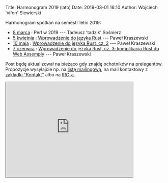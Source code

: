 Title: Harmonogram 2019 (lato)
Date: 2019-03-01 16:10
Author: Wojciech 'vifon' Siewierski

Harmonogram spotkań na semestr letni 2019:

- [8 marca][4]
  : Perl w 2019 --- Tadeusz 'tadzik' Sośnierz
- [5 kwietnia][5]
  : [Wprowadzenie do języka Rust][6] --- Paweł Kraszewski
- [10 maja][7]
  : [Wprowadzenie do języka Rust, cz. 2][6] --- Paweł Kraszewski
- [7 czerwca][8]
  : [Wprowadzenie do języka Rust, cz. 3: komplikacja Rust do Web Assemply][6] --- Paweł Kraszewski

Post będę aktualizował na bieżąco gdy znajdę ochotników na
prelegentów. Propozycje wysyłajcie np. na [listę mailingową][1], na
mail kontaktowy z [zakładki "Kontakt"][2] albo na [IRC-a][3].

<iframe src="https://calendar.google.com/calendar/embed?showTitle=0&amp;showPrint=0&amp;showCalendars=0&amp;mode=AGENDA&amp;height=300&amp;wkst=2&amp;bgcolor=%23FFFFFF&amp;src=tm2hbluc2kdrg51hfdsj4iqq7s%40group.calendar.google.com&amp;color=%2323164E&amp;ctz=Europe%2FWarsaw" style="border:solid 1px #777" width="400" height="300" frameborder="0" scrolling="no"></iframe>

[1]: https://linuxlab.pw/cgi-bin/mailman/listinfo/lwb
[2]: {filename}/pages/kontakt.md
[3]: https://webchat.freenode.net/?channels=#linuxlab-pw
[4]: {filename}/Spotkania/043-marzec.md
[5]: {filename}/Spotkania/044-kwiecien.md
[6]: https://github.com/LinuX-lab/20180208-Rust
[7]: {filename}/Spotkania/045-maj.md
[8]: {filename}/Spotkania/046-czerwiec.md

